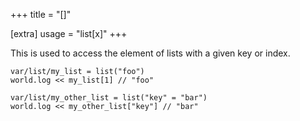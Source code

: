 +++
title = "[]"

[extra]
usage = "list[x]"
+++

This is used to access the element of lists with a given key or index.

```dm
var/list/my_list = list("foo")
world.log << my_list[1] // "foo"

var/list/my_other_list = list("key" = "bar")
world.log << my_other_list["key"] // "bar"
```
